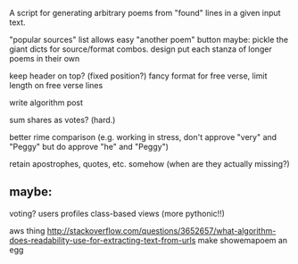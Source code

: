 A script for generating arbitrary poems from "found" lines in a given input text.

  "popular sources" list
  allows easy "another poem" button
  maybe: pickle the giant dicts for source/format combos.
design
  put each stanza of longer poems in their own <p>
  keep header on top? (fixed position?)
  fancy format for free verse, limit length on free verse lines

write algorithm post


sum shares as votes? (hard.)

better rime comparison (e.g. working in stress, don't approve "very" and "Peggy" but do approve "he" and "Peggy")

retain apostrophes, quotes, etc. somehow (when are they actually missing?)


maybe:
-------
voting?
users
  profiles
class-based views (more pythonic!!)


aws thing 
http://stackoverflow.com/questions/3652657/what-algorithm-does-readability-use-for-extracting-text-from-urls
make showemapoem an egg

